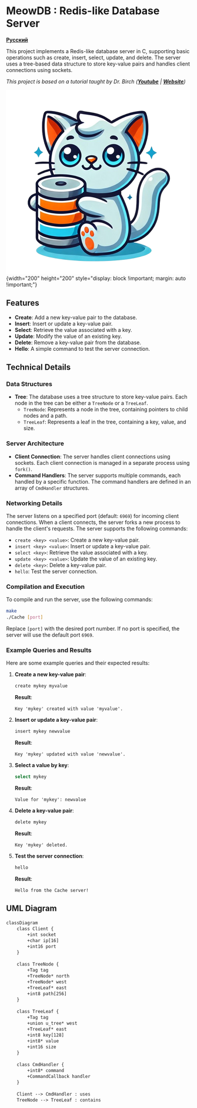 # MeowDB : Redis-like Database Server

**[Русский](ref/RU.md)**

This project implements a Redis-like database server in C, supporting basic operations such as create, insert, select, update, and delete. The server uses a tree-based data structure to store key-value pairs and handles client connections using sockets.

_This project is based on a tutorial taught by Dr. Birch (**[Youtube](https://youtube.com/@dr-Jonas-Birch)** | **[Website](doctorbirch.com)**)_

![Meow](ref/DB.png "Meow is coming to you"){width="200" height="200" style="display: block !important; margin: auto !important;"}

## Features
- **Create**: Add a new key-value pair to the database.
- **Insert**: Insert or update a key-value pair.
- **Select**: Retrieve the value associated with a key.
- **Update**: Modify the value of an existing key.
- **Delete**: Remove a key-value pair from the database.
- **Hello**: A simple command to test the server connection.

## Technical Details

### Data Structures
- **Tree**: The database uses a tree structure to store key-value pairs. Each node in the tree can be either a `TreeNode` or a `TreeLeaf`.
  - `TreeNode`: Represents a node in the tree, containing pointers to child nodes and a path.
  - `TreeLeaf`: Represents a leaf in the tree, containing a key, value, and size.

### Server Architecture
- **Client Connection**: The server handles client connections using sockets. Each client connection is managed in a separate process using `fork()`.
- **Command Handlers**: The server supports multiple commands, each handled by a specific function. The command handlers are defined in an array of `CmdHandler` structures.

### Networking Details
The server listens on a specified port (default: `6969`) for incoming client connections. When a client connects, the server forks a new process to handle the client's requests. The server supports the following commands:

- `create <key> <value>`: Create a new key-value pair.
- `insert <key> <value>`: Insert or update a key-value pair.
- `select <key>`: Retrieve the value associated with a key.
- `update <key> <value>`: Update the value of an existing key.
- `delete <key>`: Delete a key-value pair.
- `hello`: Test the server connection.

### Compilation and Execution
To compile and run the server, use the following commands:

```bash
make
./Cache [port]
```

Replace `[port]` with the desired port number. If no port is specified, the server will use the default port `6969`.

### Example Queries and Results
Here are some example queries and their expected results:

1. **Create a new key-value pair**:
   ```bash
   create mykey myvalue
   ```
   **Result**:
   ```
   Key 'mykey' created with value 'myvalue'.
   ```

2. **Insert or update a key-value pair**:
   ```bash
   insert mykey newvalue
   ```
   **Result**:
   ```
   Key 'mykey' updated with value 'newvalue'.
   ```

3. **Select a value by key**:
   ```bash
   select mykey
   ```
   **Result**:
   ```
   Value for 'mykey': newvalue
   ```

4. **Delete a key-value pair**:
   ```bash
   delete mykey
   ```
   **Result**:
   ```
   Key 'mykey' deleted.
   ```

5. **Test the server connection**:
   ```bash
   hello
   ```
   **Result**:
   ```
   Hello from the Cache server!
   ```

## UML Diagram

```mermaid
classDiagram
    class Client {
        +int socket
        +char ip[16]
        +int16 port
    }

    class TreeNode {
        +Tag tag
        +TreeNode* north
        +TreeNode* west
        +TreeLeaf* east
        +int8 path[256]
    }

    class TreeLeaf {
        +Tag tag
        +union u_tree* west
        +TreeLeaf* east
        +int8 key[128]
        +int8* value
        +int16 size
    }

    class CmdHandler {
        +int8* command
        +CommandCallback handler
    }

    Client --> CmdHandler : uses
    TreeNode --> TreeLeaf : contains
```